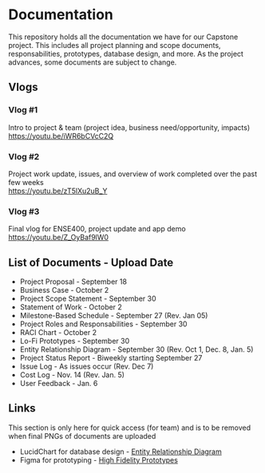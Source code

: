 # Documentation
This repository holds all the documentation we have for our Capstone project. This includes all project planning and scope documents, responsabilities, prototypes, database design, and more. As the project advances, some documents are subject to change. 

## Vlogs
### Vlog #1 
Intro to project & team (project idea, business need/opportunity, impacts)  
https://youtu.be/iWR6bCVcC2Q   

### Vlog #2
Project work update, issues, and overview of work completed over the past few weeks  
https://youtu.be/zT5lXu2uB_Y

### Vlog #3
Final vlog for ENSE400, project update and app demo  
https://youtu.be/Z_OyBaf9lW0

## List of Documents - Upload Date
- Project Proposal - September 18
- Business Case - October 2
- Project Scope Statement - September 30
- Statement of Work - October 2
- Milestone-Based Schedule - September 27 (Rev. Jan 05)
- Project Roles and Responsabilities - September 30
- RACI Chart - October 2
- Lo-Fi Prototypes - September 30
- Entity Relationship Diagram - September 30 (Rev. Oct 1, Dec. 8, Jan. 5)
- Project Status Report - Biweekly starting September 27
- Issue Log - As issues occur (Rev. Dec 7)
- Cost Log - Nov. 14 (Rev. Jan. 5)
- User Feedback - Jan. 6 

## Links
This section is only here for quick access (for team) and is to be removed when final PNGs of documents are uploaded
- LucidChart for database design - [Entity Relationship Diagram](https://lucid.app/lucidchart/fce9ec9c-5639-4d74-8209-18d9d856876b/edit?viewport_loc=-53%2C321%2C2162%2C1008%2C0_0&invitationId=inv_12dec01a-8497-4a34-b980-bf1e2b5d1aa7#)  
- Figma for prototyping - [High Fidelity Prototypes](https://www.figma.com/file/8a5PxAyVzHBtxMvQh92txs/High-Fidelity-Prototype?node-id=0%3A1)

